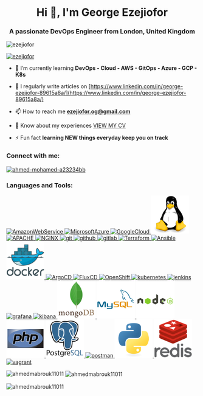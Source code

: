 <h1 align="center">Hi 👋, I'm George Ezejiofor</h1>
<h3 align="center">A passionate DevOps Engineer from London, United Kingdom</h3>

<p align="left"> <img src="https://komarev.com/ghpvc/?username=ezejiofor&label=Profile%20views&color=0e75b6&style=flat" alt="ezejiofor" /> </p>

<p align="left"> <a href="https://github.com/ryo-ma/github-profile-trophy"><img src="https://github-profile-trophy.vercel.app/?username=ezejiofor" alt="ezejiofor" /></a> </p>

- 🌱 I’m currently learning **DevOps - Cloud - AWS - GitOps - Azure - GCP - K8s**

- 📝 I regularly write articles on [https://www.linkedin.com/in/george-ezejiofor-89615a8a/](https://www.linkedin.com/in/george-ezejiofor-89615a8a/)

- 📫 How to reach me **ezejiofor.og@gmail.com**

- 📄 Know about my experiences [VIEW MY CV](https://drive.google.com/file/d/1Lchmx0sUbzN9JlbwbNzEPC6nAY_iHhd2/view?usp=sharing)

- ⚡ Fun fact **learning NEW things everyday keep you on track**

<h3 align="left">Connect with me:</h3>
<p align="left">
<a href="https://www.linkedin.com/in/george-ezejiofor-89615a8a/" target="blank"><img align="center" src="https://cdn.jsdelivr.net/npm/simple-icons@3.0.1/icons/linkedin.svg" alt="ahmed-mohamed-a23234bb" height="30" width="100" /></a>
</p>

<h3 align="left">Languages and Tools:</h3>
<a href="https://docs.aws.amazon.com/index.html" target="_blank"> <img src="https://www.vectorlogo.zone/logos/amazon_aws/amazon_aws-ar21.svg" alt="AmazonWebService" width="100" height="100"/> </a>
<a href="https://docs.microsoft.com/en-us/azure/?product=popular" target="_blank"> <img src="https://www.vectorlogo.zone/logos/microsoft_azure/microsoft_azure-ar21.svg" alt="MicrosoftAzure" width="100" height="100"/> </a> 
<a href="https://cloud.google.com/docs" target="_blank"> <img src="https://www.vectorlogo.zone/logos/google_cloud/google_cloud-ar21.svg" alt="GoogleCloud" width="100" height="100"/> </a>
<a href="https://www.linux.org/" target="_blank"> <img src="https://raw.githubusercontent.com/devicons/devicon/master/icons/linux/linux-original.svg" alt="linux" width="100" height="100"/> </a>
<a href="https://httpd.apache.org/docs/" target="_blank"> <img src="https://www.vectorlogo.zone/logos/apache/apache-ar21.svg" alt="APACHE" width="100" height="100"/> </a>
<a href="https://docs.nginx.com/?_ga=2.1826929.1587265740.1650670317-1937590999.1650670317" target="_blank"> <img src="https://www.vectorlogo.zone/logos/nginx/nginx-ar21.svg" alt="NGINX" width="100" height="100"/> </a>
<a href="https://git-scm.com/" target="_blank"> <img src="https://www.vectorlogo.zone/logos/git-scm/git-scm-icon.svg" alt="git" width="100" height="100"/> </a>
<a href="https://docs.github.com/en" target="_blank"> <img src="https://www.vectorlogo.zone/logos/github/github-ar21.svg" alt="github" width="100" height="100"/> </a>
<a href="https://docs.gitlab.com/" target="_blank"> <img src="https://www.vectorlogo.zone/logos/gitlab/gitlab-ar21.svg" alt="gitlab" width="100" height="100"/> </a>
<a href="https://www.terraform.io/docs" target="_blank"> <img src="https://www.vectorlogo.zone/logos/terraformio/terraformio-ar21.svg" alt="Terraform" width="100" height="100"/> </a>
<a href="https://docs.ansible.com/" target="_blank"> <img src="https://www.vectorlogo.zone/logos/ansible/ansible-ar21.svg" alt="Ansible" width="100" height="100"/> </a>
<a href="https://www.docker.com/" target="_blank"> <img src="https://raw.githubusercontent.com/devicons/devicon/master/icons/docker/docker-original-wordmark.svg" alt="docker" width="100" height="100"/> </a>
<a href="https://argo-cd.readthedocs.io/en/stable/" target="_blank"> <img src="https://www.vectorlogo.zone/logos/argoprojio/argoprojio-ar21.svg" alt="ArgoCD" width="100" height="100"/> </a>
<a href="https://fluxcd.io/docs/" target="_blank"> <img src="https://www.vectorlogo.zone/logos/fluxcdio/fluxcdio-ar21.svg" alt="FluxCD" width="100" height="100"/> </a>
<a href="https://docs.openshift.com/" target="_blank"> <img src="https://www.vectorlogo.zone/logos/openshift/openshift-ar21.svg" alt="OpenShift" width="100" height="100"/> </a>
</a> <a href="https://kubernetes.io" target="_blank"> <img src="https://www.vectorlogo.zone/logos/kubernetes/kubernetes-icon.svg" alt="kubernetes" width="100" height="100"/> </a> 
<a href="https://www.jenkins.io" target="_blank"> <img src="https://www.vectorlogo.zone/logos/jenkins/jenkins-icon.svg" alt="jenkins" width="100" height="100"/> </a> 
<a href="https://grafana.com" target="_blank"> <img src="https://www.vectorlogo.zone/logos/grafana/grafana-icon.svg" alt="grafana" width="100" height="100"/> </a> 
<a href="https://www.elastic.co/kibana" target="_blank"> <img src="https://www.vectorlogo.zone/logos/elasticco_kibana/elasticco_kibana-icon.svg" alt="kibana" width="100" height="100"/> 
<a href="https://www.mongodb.com/" target="_blank"> <img src="https://raw.githubusercontent.com/devicons/devicon/master/icons/mongodb/mongodb-original-wordmark.svg" alt="mongodb" width="100" height="100"/> </a> 
<a href="https://www.mysql.com/" target="_blank"> <img src="https://raw.githubusercontent.com/devicons/devicon/master/icons/mysql/mysql-original-wordmark.svg" alt="mysql" width="100" height="100"/> </a> <a href="https://nodejs.org" target="_blank"> <img src="https://raw.githubusercontent.com/devicons/devicon/master/icons/nodejs/nodejs-original-wordmark.svg" alt="nodejs" width="100" height="100"/> </a> 
<a href="https://www.php.net" target="_blank"> <img src="https://raw.githubusercontent.com/devicons/devicon/master/icons/php/php-original.svg" alt="php" width="100" height="100"/> </a> <a href="https://www.postgresql.org" target="_blank"> <img src="https://raw.githubusercontent.com/devicons/devicon/master/icons/postgresql/postgresql-original-wordmark.svg" alt="postgresql" width="100" height="100"/> 
</a> <a href="https://postman.com" target="_blank"> <img src="https://www.vectorlogo.zone/logos/getpostman/getpostman-icon.svg" alt="postman" width="100" height="100"/> </a> 
<a href="https://www.python.org" target="_blank"> <img src="https://raw.githubusercontent.com/devicons/devicon/master/icons/python/python-original.svg" alt="python" width="100" height="100"/> </a> 
<a href="https://redis.io" target="_blank"> <img src="https://raw.githubusercontent.com/devicons/devicon/master/icons/redis/redis-original-wordmark.svg" alt="redis" width="100" height="100"/> </a> 
<a href="https://www.vagrantup.com/" target="_blank"> <img src="https://www.vectorlogo.zone/logos/vagrantup/vagrantup-icon.svg" alt="vagrant" width="100" height="100"/> </a> </p>

<p><img align="left" src="https://github-readme-stats.vercel.app/api/top-langs?username=ahmedmabrouk11011&show_icons=true&locale=en&layout=compact" alt="ahmedmabrouk11011" /></p>

<p>&nbsp;<img align="center" src="https://github-readme-stats.vercel.app/api?username=ahmedmabrouk11011&show_icons=true&locale=en" alt="ahmedmabrouk11011" /></p>

<p><img align="center" src="https://github-readme-streak-stats.herokuapp.com/?user=ahmedmabrouk11011&" alt="ahmedmabrouk11011" /></p>
